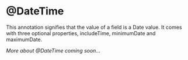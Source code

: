 # @DateTime
This annotation signifies that the value of a field is a Date value. It comes with three optional properties, includeTime, minimumDate and maximumDate. 


_More about @DateTime coming soon..._
